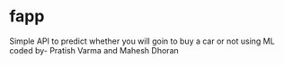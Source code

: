 # fapp

Simple API to predict whether you will goin to buy a car or not using ML
coded by- Pratish Varma and Mahesh Dhoran
